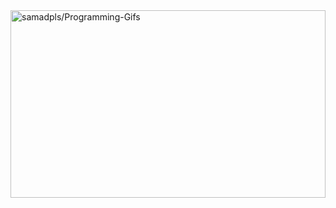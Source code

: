 <a href='https://github.com/samadpls/Programing-Gifs'>
<img align='center' src='https://programing-gifs.vercel.app/' widht=100 height=300 alt='samadpls/Programming-Gifs' width="100%" height="500px"></a>
